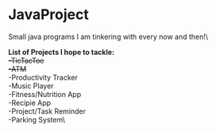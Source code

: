 # JavaProject

Small java programs I am tinkering with every now and then!\

  **List of Projects I hope to tackle:**\
~~-TicTacToe~~\
~~-ATM~~\
-Productivity Tracker\
-Music Player\
-Fitness/Nutrition App\
-Recipie App\
-Project/Task Reminder\
-Parking System\
  
<!-- using <br /> or __ after the end of line will create a new line -->
